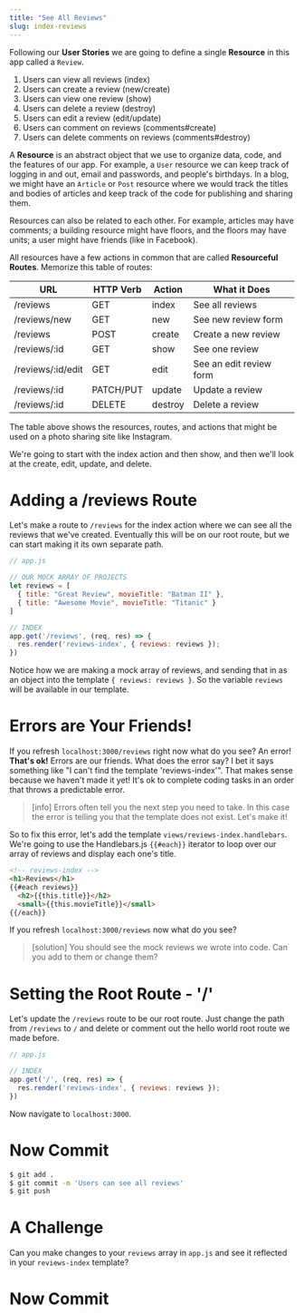 ```yaml
---
title: "See All Reviews"
slug: index-reviews
---
```


Following our **User Stories** we are going to define a single **Resource** in this app called a `Review`.

1. Users can view all reviews (index)
1. Users can create a review (new/create)
1. Users can view one review (show)
1. Users can delete a review (destroy)
1. Users can edit a review (edit/update)
1. Users can comment on reviews (comments#create)
1. Users can delete comments on reviews (comments#destroy)

A **Resource** is an abstract object that we use to organize data, code, and the features of our app. For example, a `User` resource we can keep track of logging in and out, email and passwords, and people's birthdays. In a blog, we might have an `Article` or `Post` resource where we would track the titles and bodies of articles and keep track of the code for publishing and sharing them.

Resources can also be related to each other. For example, articles may have comments; a building resource might have floors, and the floors may have units; a user might have friends (like in Facebook).

All resources have a few actions in common that are called **Resourceful Routes**. Memorize this table of routes:

| URL              | HTTP Verb | Action  | What it Does |
|------------------|-----------|---------|---------------|
| /reviews          | GET       | index   | See all reviews |
| /reviews/new      | GET       | new     | See new review form |
| /reviews          | POST      | create  | Create a new review |
| /reviews/:id      | GET       | show    | See one review |
| /reviews/:id/edit | GET       | edit    | See an edit review form |
| /reviews/:id      | PATCH/PUT | update  | Update a review |
| /reviews/:id      | DELETE    | destroy | Delete a review |

The table above shows the resources, routes, and actions that might be used on a photo sharing site like Instagram.

We're going to start with the index action and then show, and then we'll look at the create, edit, update, and delete.

# Adding a /reviews Route

Let's make a route to `/reviews` for the index action where we can see all the reviews that we've created. Eventually this will be on our root route, but we can start making it its own separate path.

```js
// app.js

// OUR MOCK ARRAY OF PROJECTS
let reviews = [
  { title: "Great Review", movieTitle: "Batman II" },
  { title: "Awesome Movie", movieTitle: "Titanic" }
]

// INDEX
app.get('/reviews', (req, res) => {
  res.render('reviews-index', { reviews: reviews });
})
```

Notice how we are making a mock array of reviews, and sending that in as an object into the template `{ reviews: reviews }`. So the variable `reviews` will be available in our template.

# Errors are Your Friends!

If you refresh `localhost:3000/reviews` right now what do you see? An error! **That's ok!** Errors are our friends. What does the error say? I bet it says something like "I can't find the template 'reviews-index'". That makes sense because we haven't made it yet! It's ok to complete coding tasks in an order that throws a predictable error.

> [info]
> Errors often tell you the next step you need to take. In this case the error is telling you that the template does not exist. Let's make it!

So to fix this error, let's add the template `views/reviews-index.handlebars`. We're going to use the Handlebars.js `{{#each}}` iterator to loop over our array of reviews and display each one's title.

```html
<!-- reviews-index -->
<h1>Reviews</h1>
{{#each reviews}}
  <h2>{{this.title}}</h2>
  <small>{{this.movieTitle}}</small>
{{/each}}
```

If you refresh `localhost:3000/reviews` now what do you see?

> [solution]
> You should see the mock reviews we wrote into code. Can you add to them or change them?

# Setting the Root Route - '/'

Let's update the `/reviews` route to be our root route. Just change the path from `/reviews` to `/` and delete or comment out the hello world root route we made before.

```js
// app.js

// INDEX
app.get('/', (req, res) => {
  res.render('reviews-index', { reviews: reviews });
})
```

Now navigate to `localhost:3000`.

# Now Commit

```bash
$ git add .
$ git commit -m 'Users can see all reviews'
$ git push
```

# A Challenge

Can you make changes to your `reviews` array in `app.js` and see it reflected in your `reviews-index` template?

# Now Commit
